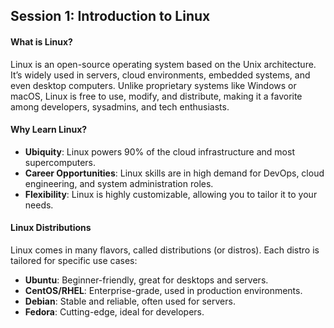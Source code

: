 ## Session 1: Introduction to Linux

#### What is Linux?
Linux is an open-source operating system based on the Unix architecture. It’s widely used in servers, cloud environments, embedded systems, and even desktop computers. Unlike proprietary systems like Windows or macOS, Linux is free to use, modify, and distribute, making it a favorite among developers, sysadmins, and tech enthusiasts.

#### Why Learn Linux?
- **Ubiquity**: Linux powers 90% of the cloud infrastructure and most supercomputers.
- **Career Opportunities**: Linux skills are in high demand for DevOps, cloud engineering, and system administration roles.
- **Flexibility**: Linux is highly customizable, allowing you to tailor it to your needs.

#### Linux Distributions
Linux comes in many flavors, called distributions (or distros). Each distro is tailored for specific use cases:
- **Ubuntu**: Beginner-friendly, great for desktops and servers.
- **CentOS/RHEL**: Enterprise-grade, used in production environments.
- **Debian**: Stable and reliable, often used for servers.
- **Fedora**: Cutting-edge, ideal for developers.
